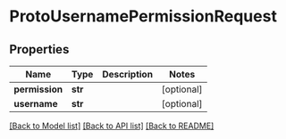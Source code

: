# ProtoUsernamePermissionRequest


## Properties
Name | Type | Description | Notes
------------ | ------------- | ------------- | -------------
**permission** | **str** |  | [optional] 
**username** | **str** |  | [optional] 

[[Back to Model list]](../README.md#documentation-for-models) [[Back to API list]](../README.md#documentation-for-api-endpoints) [[Back to README]](../README.md)


